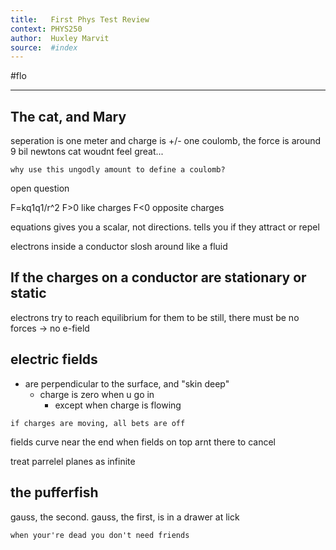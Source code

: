 ```yaml
---
title:   First Phys Test Review
context: PHYS250
author:  Huxley Marvit
source:  #index
---
```


#flo 

---


## The cat, and Mary

seperation is one meter and charge is +/- one coulomb, the force is around 9 bil newtons
cat woudnt feel great...

```ad-question
why use this ungodly amount to define a coulomb?
```
open question


F=kq1q1/r^2
F>0 like charges
F<0 opposite charges

equations gives you a scalar, not directions. tells you if they attract or repel

electrons inside a conductor slosh around like a fluid

## If the charges on a conductor are stationary or static

electrons try to reach equilibrium
for them to be still, there must be no forces -> no e-field



## electric fields
- are perpendicular to the surface, and "skin deep"
	- charge is zero when u go in
		- except when charge is flowing

```ad-qoute
if charges are moving, all bets are off
```


fields curve near the end when fields on top arnt there to cancel

treat parrelel planes as infinite


## the pufferfish

gauss, the second.
gauss, the first, is in a drawer at lick

```ad-qoute
when your're dead you don't need friends
```













